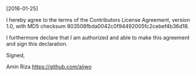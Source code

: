 [2016-01-25]I hereby agree to the terms of the Contributors LicenseAgreement, version 1.0, with MD5 checksum803508fbda0042c0f94492005fc2cebef4b36d18.I furthermore declare that I am authorized and able to make thisagreement and sign this declaration.Signed,Amin Rizahttps://github.com/ajiwo